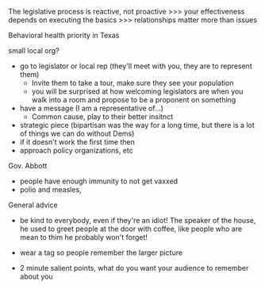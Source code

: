 The legislative process is reactive, not proactive >>> your effectiveness depends on executing the basics >>> relationships matter more than issues

 Behavioral health priority in Texas

small local org?
- go to legislator or local rep (they'll meet with you, they are to represent them)
	- Invite them to take a tour, make sure they see your population
	- you will be surprised at how welcoming legislators are when you walk into a room and propose to be a proponent on something
- have a message (I am a representative of...)
	- Common cause, play to their better insitnct
- strategic piece (bipartisan was the way for a long time, but there is a lot of things we can do without Dems)
- if it doesn't work the first time then 
- approach policy organizations, etc


Gov. Abbott
- people have enough immunity to not get vaxxed
- polio and measles, 


General advice
- be kind to everybody, even if they're an idiot! The speaker of the house, he used to greet people at the door with coffee, like people who are mean to thim he probably won't forget!

- wear a tag so people remember the larger picture
- 2 minute salient points, what do you want your audience to remember about you